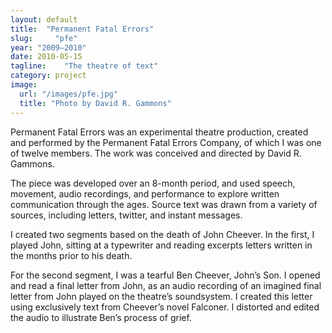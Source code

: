 ```yaml
---
layout: default
title:  "Permanent Fatal Errors"
slug:     "pfe"
year: "2009—2010"
date: 2010-05-15
tagline:    "The theatre of text"
category: project
image:
  url: "/images/pfe.jpg"
  title: "Photo by David R. Gammons"
---
```

Permanent Fatal Errors was an experimental theatre production, created and performed by the Permanent Fatal Errors Company, of which I was one of twelve members. The work was conceived and directed by David R. Gammons.

The piece was developed over an 8-month period, and used speech, movement, audio recordings, and performance to explore written communication through the ages. Source text was drawn from a variety of sources, including letters, twitter, and instant messages.

I created two segments based on the death of John Cheever. In the first, I played John, sitting at a typewriter and reading excerpts letters written in the months prior to his death.

For the second segment, I was a tearful Ben Cheever, John&#8217;s Son. I opened and read a final letter from John, as an audio recording of an imagined final letter from John played on the theatre&#8217;s soundsystem. I created this letter using exclusively text from Cheever&#8217;s novel Falconer. I distorted and edited the audio to illustrate Ben&#8217;s process of grief.
